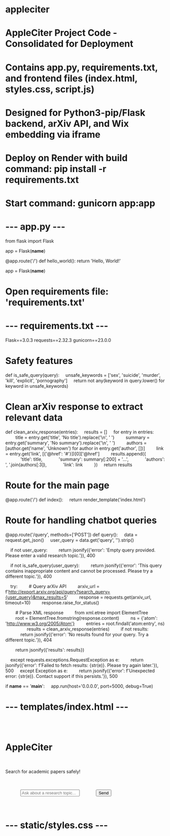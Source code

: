 # appleciter
# AppleCiter Project Code - Consolidated for Deployment
# Contains app.py, requirements.txt, and frontend files (index.html, styles.css, script.js)
# Designed for Python3-pip/Flask backend, arXiv API, and Wix embedding via iframe
# Deploy on Render with build command: pip install -r requirements.txt
# Start command: gunicorn app:app

# --- app.py ---
from flask import Flask

app = Flask(__name__)

@app.route('/')
def hello_world():
    return 'Hello, World!'

app = Flask(__name__)

# Open requirements file: 'requirements.txt'

 # --- requirements.txt ---
Flask==3.0.3
requests==2.32.3
gunicorn==23.0.0

# Safety features
def is_safe_query(query):
    unsafe_keywords = ['sex', 'suicide', 'murder', 'kill', 'explicit', 'pornography']
    return not any(keyword in query.lower() for keyword in unsafe_keywords)

# Clean arXiv response to extract relevant data
def clean_arxiv_response(entries):
    results = []
    for entry in entries:
        title = entry.get('title', 'No title').replace('\n', ' ')
        summary = entry.get('summary', 'No summary').replace('\n', ' ')
        authors = [author.get('name', 'Unknown') for author in entry.get('author', [])]
        link = entry.get('link', [{'@href': '#'}])[0]['@href']
        results.append({
            'title': title,
            'summary': summary[:200] + '...',
            'authors': ', '.join(authors[:3]),
            'link': link
        })
    return results

# Route for the main page
@app.route('/')
def index():
    return render_template('index.html')

# Route for handling chatbot queries
@app.route('/query', methods=['POST'])
def query():
    data = request.get_json()
    user_query = data.get('query', '').strip()

    if not user_query:
        return jsonify({'error': 'Empty query provided. Please enter a valid research topic.'}), 400

    if not is_safe_query(user_query):
        return jsonify({'error': 'This query contains inappropriate content and cannot be processed. Please try a different topic.'}), 400

    try:
        # Query arXiv API
        arxiv_url = f'http://export.arxiv.org/api/query?search_query={user_query}&max_results=5'
        response = requests.get(arxiv_url, timeout=10)
        response.raise_for_status()

        # Parse XML response
        from xml.etree import ElementTree
        root = ElementTree.fromstring(response.content)
        ns = {'atom': 'http://www.w3.org/2005/Atom'}
        entries = root.findall('atom:entry', ns)
        
        results = clean_arxiv_response(entries)
        if not results:
            return jsonify({'error': 'No results found for your query. Try a different topic.'}), 404

        return jsonify({'results': results})

    except requests.exceptions.RequestException as e:
        return jsonify({'error': f'Failed to fetch results: {str(e)}. Please try again later.'}), 500
    except Exception as e:
        return jsonify({'error': f'Unexpected error: {str(e)}. Contact support if this persists.'}), 500

if __name__ == '__main__':
    app.run(host='0.0.0.0', port=5000, debug=True)

# --- templates/index.html ---
<!DOCTYPE html>
<html lang="en">
<head>
    <meta charset="UTF-8">
    <meta name="viewport" content="width=device-width, initial-scale=1.0">
    <title>AppleCiter - Academic Search Chatbot</title>
    <link rel="stylesheet" href="{{ url_for('static', filename='styles.css') }}">
</head>
<body>
    <div class="container">
        <h1>AppleCiter</h1>
        <p>Search for academic papers safely!</p>
        <div class="chat-box" id="chatHistory"></div>
        <div class="input-area">
            <input type="text" id="userInput" placeholder="Ask about a research topic...">
            <button onclick="sendQuery()">Send</button>
        </div>
    </div>
    <script src="{{ url_for('static', filename='script.js') }}"></script>
</body>
</html>

# --- static/styles.css ---


     

